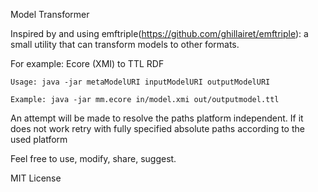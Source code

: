 Model Transformer

Inspired by and using emftriple(https://github.com/ghillairet/emftriple): a small utility that can transform models to other formats.

For example: 
Ecore (XMI) to TTL RDF

```Usage: java -jar metaModelURI inputModelURI outputModelURI```

```Example: java -jar mm.ecore in/model.xmi out/outputmodel.ttl```

An attempt will be made to resolve the paths platform independent. If it does not work retry with fully specified absolute paths according to the used platform

Feel free to use, modify, share, suggest.

MIT License
